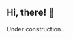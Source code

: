 ## Hi, there! 👋

Under construction...

<!--
- 👋 Hi, I’m @di3n5749
- 👀 I’m interested in ...
- 🌱 I’m currently learning ...
- 💞️ I’m looking to collaborate on ...
- 📫 How to reach me ...
-->

<!--
### 📫 How to reach me
- [![Youtube Badge](https://img.shields.io/badge/Youtube-ff0000?logo=youtube&link=https://www.youtube.com/channel/UCW0XH4l4G8s77ERi7vQiwdA?view_as=subscriber&sub_confirmation=1)](https://www.youtube.com/channel/UCW0XH4l4G8s77ERi7vQiwdA?view_as=subscriber&sub_confirmation=1)
- [![Gmail Badge](https://img.shields.io/badge/Gmail-d14836?logo=Gmail&logoColor=white&link=mailto:devsecops.kevin@gmail.com)](mailto:devsecops.kevin@gmail.com)
-->

<!--
di3n5749/di3n5749 is a ✨ special ✨ repository because its `README.md` (this file) appears on your GitHub profile.
You can click the Preview link to take a look at your changes.
-->
